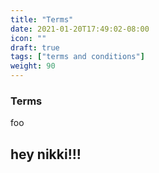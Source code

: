```yaml
---
title: "Terms"
date: 2021-01-20T17:49:02-08:00
icon: ""
draft: true
tags: ["terms and conditions"]
weight: 90
---
```



### Terms

foo

## hey nikki!!!
